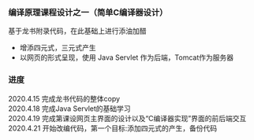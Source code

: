 ### 编译原理课程设计之一（简单C编译器设计）

基于龙书附录代码，在此基础上进行添油加醋

- 增添四元式，三元式产生
- 以网页的形式呈现，使用 Java Servlet 作为后端，Tomcat作为服务器  

### 进度
2020.4.15 完成龙书代码的整体copy  
2020.4.18 完成Java Servlet的基础学习  
2020.4.19 完成第课设网页主界面的设计以及“C编译器实现”界面的前后端交互    
2020.4.21 开始改编代码，第一个目标:添加四元式的产生，备份代码